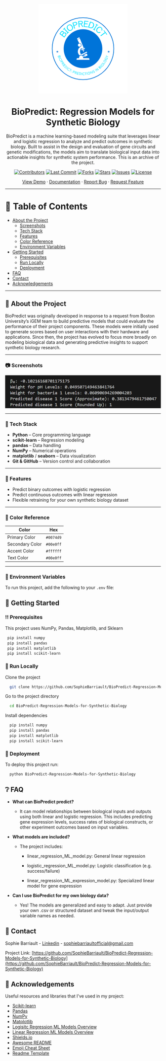 <!--
Hey, thanks for using the awesome-readme-template template.  
If you have any enhancements, then fork this project and create a pull request 
or just open an issue with the label "enhancement".

Don't forget to give this project a star for additional support ;)
Maybe you can mention me or this repo in the acknowledgements too
-->
<div align="center">

![Logo](assets/Biopredict_Visual.png)

# BioPredict: Regression Models for Synthetic Biology

BioPredict is a machine learning-based modeling suite that leverages linear and logistic regression to analyze and predict outcomes in synthetic biology. Built to assist in the design and evaluation of gene circuits and genetic modifications, the models aim to translate biological input data into actionable insights for synthetic system performance. This is an archive of the project. 

[![Contributors](https://img.shields.io/github/contributors/SophieBarriault/BioPredict-Regression-Models-for-Synthetic-Biology)](https://github.com/SophieBarriault/BioPredict-Regression-Models-for-Synthetic-Biology/graphs/contributors)
[![Last Commit](https://img.shields.io/github/last-commit/SophieBarriault/BioPredict-Regression-Models-for-Synthetic-Biology)](https://github.com/SophieBarriault/BioPredict-Regression-Models-for-Synthetic-Biology)
[![Forks](https://img.shields.io/github/forks/SophieBarriault/BioPredict-Regression-Models-for-Synthetic-Biology)](https://github.com/SophieBarriault/BioPredict-Regression-Models-for-Synthetic-Biology/network/members)
[![Stars](https://img.shields.io/github/stars/SophieBarriault/BioPredict-Regression-Models-for-Synthetic-Biology)](https://github.com/SophieBarriault/BioPredict-Regression-Models-for-Synthetic-Biology/stargazers)
[![Issues](https://img.shields.io/github/issues/SophieBarriault/BioPredict-Regression-Models-for-Synthetic-Biology)](https://github.com/SophieBarriault/BioPredict-Regression-Models-for-Synthetic-Biology/issues)
[![License](https://img.shields.io/github/license/SophieBarriault/BioPredict-Regression-Models-for-Synthetic-Biology.svg)](https://github.com/SophieBarriault/BioPredict-Regression-Models-for-Synthetic-Biology/blob/main/LICENSE) 

[View Demo](https://github.com/sophiebarriault/BioPredict) ·
[Documentation](https://github.com/sophiebarriault/BioPredict) ·
[Report Bug](https://github.com/sophiebarriault/BioPredict/issues) ·
[Request Feature](https://github.com/sophiebarriault/BioPredict/issues)

</div>

---

# 📔 Table of Contents

- [About the Project](#-about-the-project)
  - [Screenshots](#-screenshots)
  - [Tech Stack](#-tech-stack)
  - [Features](#-features)
  - [Color Reference](#-color-reference)
  - [Environment Variables](#-environment-variables)
- [Getting Started](#-getting-started)
  - [Prerequisites](#-prerequisites) 
  - [Run Locally](#-run-locally)
  - [Deployment](#-deployment) 
- [FAQ](#-faq) 
- [Contact](#-contact)
- [Acknowledgements](#-acknowledgements-) 


---

## 🌟 About the Project

BioPredict was originally developed in response to a request from Boston University’s iGEM team to build predictive models that could evaluate the performance of their project components. These models were initially used to generate scores based on user interactions with their hardware and applications. Since then, the project has evolved to focus more broadly on modeling biological data and generating predictive insights to support synthetic biology research.

---

### 📷 Screenshots

![Screenshot Placeholder](assets/Example_1.png)

---

### 👾 Tech Stack

- **Python** – Core programming language  
- **scikit-learn** – Regression modeling  
- **pandas** – Data handling  
- **NumPy** – Numerical operations  
- **matplotlib** / **seaborn** – Data visualization 
- **Git & GitHub** – Version control and collaboration 

---

### 🎯 Features

- Predict binary outcomes with logistic regression
- Predict continuous outcomes with linear regression
- Flexible retraining for your own synthetic biology dataset

---

### 🎨 Color Reference

| Color             | Hex        |
| ----------------- | ---------- |
| Primary Color     | `#0074d9`  |
| Secondary Color   | `#00e0ff`  |
| Accent Color      | `#ffffff`  |
| Text Color        | `#00e0ff`  |

---

### 🔑 Environment Variables

To run this project, add the following to your `.env` file:



<!-- Getting Started -->
## 	:toolbox: Getting Started

<!-- Prerequisites -->
### :bangbang: Prerequisites

This project uses NumPy, Pandas, Matplotlib, and Sklearn 

```bash
 pip install numpy 
 pip install pandas
 pip install matplotlib
 pip install scikit-learn 
```
<!-- Run Locally -->
### :running: Run Locally

Clone the project

```bash
  git clone https://github.com/SophieBarriault/BioPredict-Regression-Models-for-Synthetic-Biology.git
```

Go to the project directory

```bash
  cd BioPredict-Regression-Models-for-Synthetic-Biology 
```

Install dependencies

```bash
  pip install numpy 
  pip install pandas
  pip install matplotlib
  pip install scikit-learn 
```

<!-- Deployment -->
### :triangular_flag_on_post: Deployment

To deploy this project run: 

```bash
  python BioPredict-Regression-Models-for-Synthetic-Biology 
```
 
<!-- FAQ -->
## :grey_question: FAQ

- **What can BioPredict predict?** 

  + It can model relationships between biological inputs and outputs using both linear and logistic regression. This includes predicting gene expression levels, success rates of biological constructs, or other experiment outcomes based on input variables. 

- **What models are included?** 

  + The project includes:

    - linear_regression_ML_model.py: General linear regression

    - logistic_regression_ML_model.py: Logistic classification (e.g. success/failure)

    - linear_regression_ML_expression_model.py: Specialized linear model for gene expression

- **Can I use BioPredict for my own biology data?** 

  + Yes! The models are generalized and easy to adapt. Just provide your own .csv or structured dataset and tweak the input/output variable names as needed. 
 
<!-- Contact -->
## :handshake: Contact

Sophie Barriault - [Linkedin](www.linkedin.com/in/sophie-barriault) - sophiebarriaultofficial@gmail.com 

Project Link: [https://github.com/SophieBarriault/BioPredict-Regression-Models-for-Synthetic-Biology](https://github.com/SophieBarriault/BioPredict-Regression-Models-for-Synthetic-Biology) 


<!-- Acknowledgments -->
## :gem: Acknowledgements 

Useful resources and libraries that I've used in my project: 


 - [Scikit-learn](https://scikit-learn.org/stable/) 
 - [Pandas](https://pandas.pydata.org/) 
 - [NumPy](https://numpy.org/) 
 - [Matplotlib](https://matplotlib.org/) 
 - [Logisitc Regression ML Models Overview](https://www.geeksforgeeks.org/machine-learning/understanding-logistic-regression/)
 - [Linear Regression ML Models Overview](https://www.geeksforgeeks.org/machine-learning/ml-linear-regression/) 
 - [Shields.io](https://shields.io/)
 - [Awesome README](https://github.com/matiassingers/awesome-readme)
 - [Emoji Cheat Sheet](https://github.com/ikatyang/emoji-cheat-sheet/blob/master/README.md#travel--places)
 - [Readme Template](https://github.com/othneildrew/Best-README-Template) 




























